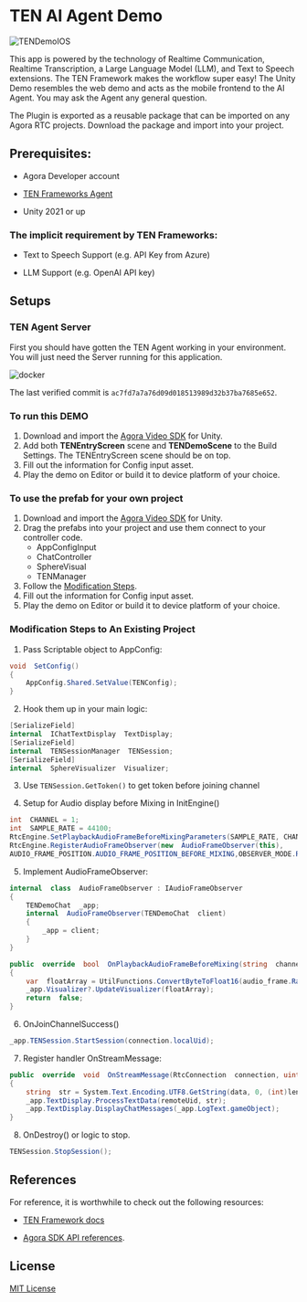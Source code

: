 # TEN AI Agent Demo

  

![TENDemoIOS](https://github.com/user-attachments/assets/8ea3df82-61ba-4fa2-ba43-52b85040a27f)
  

This app is powered by the technology of Realtime Communication, Realtime Transcription, a Large Language Model (LLM), and Text to Speech extensions. The TEN Framework makes the workflow super easy! The Unity Demo resembles the web demo and acts as the mobile frontend to the AI Agent. You may ask the Agent any general question.

The Plugin is exported as a reusable package that can be imported on any Agora RTC projects. Download the package and import into your project.


## Prerequisites:

- Agora Developer account

- [TEN Frameworks Agent](https://github.com/TEN-framework/TEN-Agent)

- Unity 2021 or up

  

### The implicit requirement by TEN Frameworks:

- Text to Speech Support (e.g. API Key from Azure)

- LLM Support (e.g. OpenAI API key)

## Setups

### TEN Agent Server

First you should have gotten the TEN Agent working in your environment. You will just need the Server running for this application.

![docker](https://github.com/user-attachments/assets/606c6e75-c95c-4f8b-bea7-f688031ea745)

The last verified commit is `ac7fd7a7a76d09d018513989d32b37ba7685e652`.

  

### To run this DEMO

1. Download and import the [Agora Video SDK](https://docs.agora.io/en/sdks?platform=unity) for Unity.
2. Add both **TENEntryScreen** scene and **TENDemoScene** to the Build Settings. The TENEntryScreen scene should be on top.
3. Fill out the information for Config input asset.
4. Play the demo on Editor or build it to device platform of your choice.  

### To use the prefab for your own project
1. Download and import the [Agora Video SDK](https://docs.agora.io/en/sdks?platform=unity) for Unity.
2. Drag the prefabs into your project and use them connect to your controller code.
	- AppConfigInput
	- ChatController
	- SphereVisual
	- TENManager
3. Follow the [Modification Steps](#Modification_Steps_to_An_Existing_Project).
4. Fill out the information for Config input asset.
5. Play the demo on Editor or build it to device platform of your choice. 

### Modification Steps to An Existing Project

1. Pass Scriptable object to AppConfig:

```csharp
void  SetConfig()
{
	AppConfig.Shared.SetValue(TENConfig);
}
```

2. Hook them up in your main logic:

```csharp
[SerializeField]
internal  IChatTextDisplay  TextDisplay;
[SerializeField]
internal  TENSessionManager  TENSession;
[SerializeField]
internal  SphereVisualizer  Visualizer;
```

3. Use ```TENSession.GetToken()``` to get token before joining channel

4. Setup for Audio display before Mixing in InitEngine()

```csharp
int  CHANNEL = 1;
int  SAMPLE_RATE = 44100;
RtcEngine.SetPlaybackAudioFrameBeforeMixingParameters(SAMPLE_RATE, CHANNEL);
RtcEngine.RegisterAudioFrameObserver(new  AudioFrameObserver(this),
AUDIO_FRAME_POSITION.AUDIO_FRAME_POSITION_BEFORE_MIXING,OBSERVER_MODE.RAW_DATA);
```

5. Implement AudioFrameObserver:
```csharp
internal  class  AudioFrameObserver : IAudioFrameObserver
{
	TENDemoChat  _app;
	internal  AudioFrameObserver(TENDemoChat  client)
	{
		_app = client;
	}
}

public  override  bool  OnPlaybackAudioFrameBeforeMixing(string  channel_id, uint  uid,AudioFrame  audio_frame)
{
	var  floatArray = UtilFunctions.ConvertByteToFloat16(audio_frame.RawBuffer);
	_app.Visualizer?.UpdateVisualizer(floatArray);
	return  false;
}
```

  
  

6. OnJoinChannelSuccess()
```csharp
_app.TENSession.StartSession(connection.localUid);
```

7. Register handler OnStreamMessage:
```csharp
public  override  void  OnStreamMessage(RtcConnection  connection, uint  remoteUid, int  streamId, byte[] data, ulong  length, ulong  sentTs)
{
	string  str = System.Text.Encoding.UTF8.GetString(data, 0, (int)length);
	_app.TextDisplay.ProcessTextData(remoteUid, str);
	_app.TextDisplay.DisplayChatMessages(_app.LogText.gameObject);
}

```

8. OnDestroy() or logic to stop.

```csharp
TENSession.StopSession();
```

## References

For reference, it is worthwhile to check out the following resources:

* [TEN Framework docs](https://doc.theten.ai/)

* [Agora SDK API references](https://api-ref.agora.io/en/voice-sdk/ios/4.x/documentation/agorartckit).

  

## License

[MIT License](https://github.com/icywind/TEN-AI-Demo-IOS/blob/main/LICENSE)